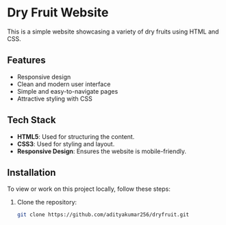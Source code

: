 # Dry Fruit Website

This is a simple website showcasing a variety of dry fruits using HTML and CSS.

## Features

- Responsive design
- Clean and modern user interface
- Simple and easy-to-navigate pages
- Attractive styling with CSS

## Tech Stack

- **HTML5**: Used for structuring the content.
- **CSS3**: Used for styling and layout.
- **Responsive Design**: Ensures the website is mobile-friendly.

## Installation

To view or work on this project locally, follow these steps:

1. Clone the repository:
   ```bash
   git clone https://github.com/adityakumar256/dryfruit.git
